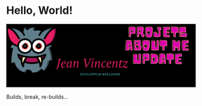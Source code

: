 # Hello, World!


[![Header](https://github.com/JeanVincentz/JeanVincentz/blob/master/banner.png "Header")](https://jean-vincentz.fr/)


Builds, break, re-builds...




